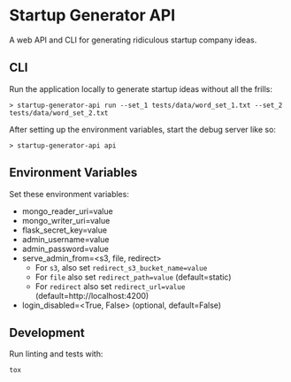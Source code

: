 # Startup Generator API

A web API and CLI for generating ridiculous startup company ideas.

## CLI

Run the application locally to generate startup ideas without all the frills:
```
> startup-generator-api run --set_1 tests/data/word_set_1.txt --set_2 tests/data/word_set_2.txt
```

After setting up the environment variables, start the debug server like so:
```
> startup-generator-api api
```

## Environment Variables

Set these environment variables:
- mongo_reader_uri=value
- mongo_writer_uri=value
- flask_secret_key=value
- admin_username=value
- admin_password=value
- serve_admin_from=\<s3, file, redirect\>
    - For `s3`, also set `redirect_s3_bucket_name=value`
    - For `file` also set `redirect_path=value` (default=static)
    - For `redirect` also set `redirect_url=value` (default=http://localhost:4200)
- login_disabled=\<True, False\> (optional, default=False)

## Development

Run linting and tests with:
```
tox
```

